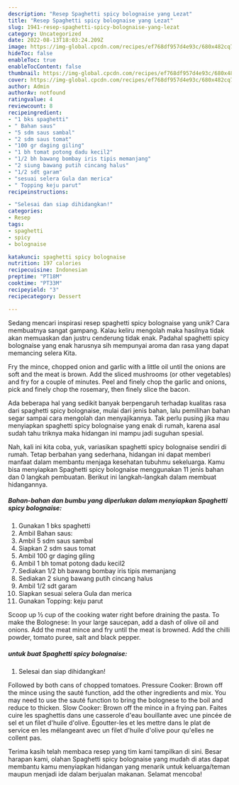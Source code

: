 ```yaml
---
description: "Resep Spaghetti spicy bolognaise yang Lezat"
title: "Resep Spaghetti spicy bolognaise yang Lezat"
slug: 1941-resep-spaghetti-spicy-bolognaise-yang-lezat
category: Uncategorized
date: 2022-08-13T18:03:24.209Z
image: https://img-global.cpcdn.com/recipes/ef768df957d4e93c/680x482cq70/spaghetti-spicy-bolognaise-foto-resep-utama.jpg
hideToc: false
enableToc: true
enableTocContent: false
thumbnail: https://img-global.cpcdn.com/recipes/ef768df957d4e93c/680x482cq70/spaghetti-spicy-bolognaise-foto-resep-utama.jpg
cover: https://img-global.cpcdn.com/recipes/ef768df957d4e93c/680x482cq70/spaghetti-spicy-bolognaise-foto-resep-utama.jpg
author: Admin
authorAv: notfound
ratingvalue: 4
reviewcount: 8
recipeingredient:
- "1 bks spaghetti"
- " Bahan saus"
- "5 sdm saus sambal"
- "2 sdm saus tomat"
- "100 gr daging giling"
- "1 bh tomat potong dadu kecil2"
- "1/2 bh bawang bombay iris tipis memanjang"
- "2 siung bawang putih cincang halus"
- "1/2 sdt garam"
- "sesuai selera Gula dan merica"
- " Topping keju parut"
recipeinstructions:

- "Selesai dan siap dihidangkan!"
categories:
- Resep
tags:
- spaghetti
- spicy
- bolognaise

katakunci: spaghetti spicy bolognaise 
nutrition: 197 calories
recipecuisine: Indonesian
preptime: "PT18M"
cooktime: "PT33M"
recipeyield: "3"
recipecategory: Dessert

---
```





Sedang mencari inspirasi resep spaghetti spicy bolognaise yang unik? Cara membuatnya sangat gampang. Kalau keliru mengolah maka hasilnya tidak akan memuaskan dan justru cenderung tidak enak. Padahal spaghetti spicy bolognaise yang enak harusnya sih mempunyai aroma dan rasa yang dapat memancing selera Kita.





Fry the mince, chopped onion and garlic with a little oil until the onions are soft and the meat is brown. Add the sliced mushrooms (or other vegetables) and fry for a couple of minutes. Peel and finely chop the garlic and onions, pick and finely chop the rosemary, then finely slice the bacon.

Ada beberapa hal yang sedikit banyak berpengaruh terhadap kualitas rasa dari spaghetti spicy bolognaise, mulai dari jenis bahan, lalu pemilihan bahan segar sampai cara mengolah dan menyajikannya. Tak perlu pusing jika mau menyiapkan spaghetti spicy bolognaise yang enak di rumah, karena asal sudah tahu triknya maka hidangan ini mampu jadi suguhan spesial.






Nah, kali ini kita coba, yuk, variasikan spaghetti spicy bolognaise sendiri di rumah. Tetap berbahan yang sederhana, hidangan ini dapat memberi manfaat dalam membantu menjaga kesehatan tubuhmu sekeluarga. Kamu bisa menyiapkan Spaghetti spicy bolognaise menggunakan 11 jenis bahan dan 0 langkah pembuatan. Berikut ini langkah-langkah dalam membuat hidangannya.

<!--inarticleads1-->

##### Bahan-bahan dan bumbu yang diperlukan dalam menyiapkan Spaghetti spicy bolognaise:

1. Gunakan 1 bks spaghetti
1. Ambil  Bahan saus:
1. Ambil 5 sdm saus sambal
1. Siapkan 2 sdm saus tomat
1. Ambil 100 gr daging giling
1. Ambil 1 bh tomat potong dadu kecil2
1. Sediakan 1/2 bh bawang bombay iris tipis memanjang
1. Sediakan 2 siung bawang putih cincang halus
1. Ambil 1/2 sdt garam
1. Siapkan sesuai selera Gula dan merica
1. Gunakan  Topping: keju parut


Scoop up ½ cup of the cooking water right before draining the pasta. To make the Bolognese: In your large saucepan, add a dash of olive oil and onions. Add the meat mince and fry until the meat is browned. Add the chilli powder, tomato puree, salt and black pepper. 

<!--inarticleads2-->

#####  untuk buat Spaghetti spicy bolognaise:


1. Selesai dan siap dihidangkan!

Followed by both cans of chopped tomatoes. Pressure Cooker: Brown off the mince using the sauté function, add the other ingredients and mix. You may need to use the sauté function to bring the bolognese to the boil and reduce to thicken. Slow Cooker: Brown off the mince in a frying pan. Faites cuire les spaghettis dans une casserole d&#39;eau bouillante avec une pincée de sel et un filet d&#39;huile d&#39;olive. Égoutter-les et les mettre dans le plat de service en les mélangeant avec un filet d&#39;huile d&#39;olive pour qu&#39;elles ne collent pas. 

Terima kasih telah membaca resep yang tim kami tampilkan di sini. Besar harapan kami, olahan Spaghetti spicy bolognaise yang mudah di atas dapat membantu kamu menyiapkan hidangan yang menarik untuk keluarga/teman maupun menjadi ide dalam berjualan makanan. Selamat mencoba!
